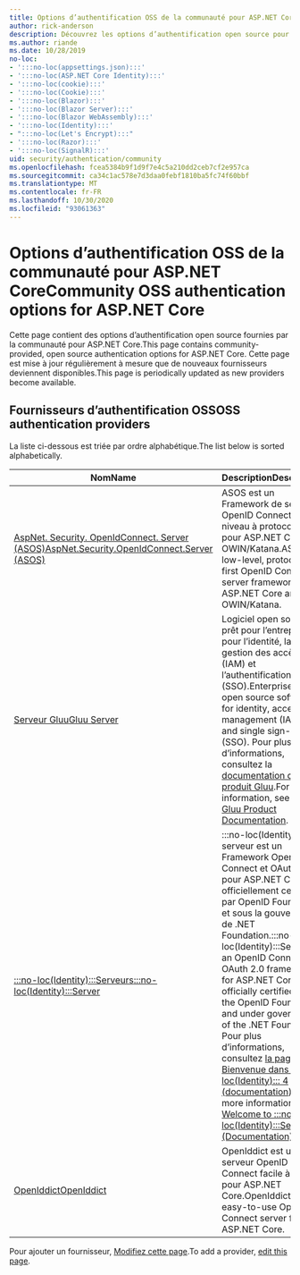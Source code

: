 ```yaml
---
title: Options d’authentification OSS de la communauté pour ASP.NET Core
author: rick-anderson
description: Découvrez les options d’authentification open source pour ASP.NET Core.
ms.author: riande
ms.date: 10/28/2019
no-loc:
- ':::no-loc(appsettings.json):::'
- ':::no-loc(ASP.NET Core Identity):::'
- ':::no-loc(cookie):::'
- ':::no-loc(Cookie):::'
- ':::no-loc(Blazor):::'
- ':::no-loc(Blazor Server):::'
- ':::no-loc(Blazor WebAssembly):::'
- ':::no-loc(Identity):::'
- ":::no-loc(Let's Encrypt):::"
- ':::no-loc(Razor):::'
- ':::no-loc(SignalR):::'
uid: security/authentication/community
ms.openlocfilehash: fcea5384b9f1d9f7e4c5a210dd2ceb7cf2e957ca
ms.sourcegitcommit: ca34c1ac578e7d3daa0febf1810ba5fc74f60bbf
ms.translationtype: MT
ms.contentlocale: fr-FR
ms.lasthandoff: 10/30/2020
ms.locfileid: "93061363"
---
```

# <a name="community-oss-authentication-options-for-aspnet-core"></a><span data-ttu-id="0bd70-103">Options d’authentification OSS de la communauté pour ASP.NET Core</span><span class="sxs-lookup"><span data-stu-id="0bd70-103">Community OSS authentication options for ASP.NET Core</span></span>

<span data-ttu-id="0bd70-104">Cette page contient des options d’authentification open source fournies par la communauté pour ASP.NET Core.</span><span class="sxs-lookup"><span data-stu-id="0bd70-104">This page contains community-provided, open source authentication options for ASP.NET Core.</span></span> <span data-ttu-id="0bd70-105">Cette page est mise à jour régulièrement à mesure que de nouveaux fournisseurs deviennent disponibles.</span><span class="sxs-lookup"><span data-stu-id="0bd70-105">This page is periodically updated as new providers become available.</span></span>

## <a name="oss-authentication-providers"></a><span data-ttu-id="0bd70-106">Fournisseurs d’authentification OSS</span><span class="sxs-lookup"><span data-stu-id="0bd70-106">OSS authentication providers</span></span>

<span data-ttu-id="0bd70-107">La liste ci-dessous est triée par ordre alphabétique.</span><span class="sxs-lookup"><span data-stu-id="0bd70-107">The list below is sorted alphabetically.</span></span>

| <span data-ttu-id="0bd70-108">Nom</span><span class="sxs-lookup"><span data-stu-id="0bd70-108">Name</span></span> | <span data-ttu-id="0bd70-109">Description</span><span class="sxs-lookup"><span data-stu-id="0bd70-109">Description</span></span> |
| ---- | ----------- |
| [<span data-ttu-id="0bd70-110">AspNet. Security. OpenIdConnect. Server (ASOS)</span><span class="sxs-lookup"><span data-stu-id="0bd70-110">AspNet.Security.OpenIdConnect.Server (ASOS)</span></span>](https://github.com/aspnet-contrib/AspNet.Security.OpenIdConnect.Server) | <span data-ttu-id="0bd70-111">ASOS est un Framework de serveur OpenID Connect de bas niveau à protocole First pour ASP.NET Core et OWIN/Katana.</span><span class="sxs-lookup"><span data-stu-id="0bd70-111">ASOS is a low-level, protocol-first OpenID Connect server framework for ASP.NET Core and OWIN/Katana.</span></span> |
| [<span data-ttu-id="0bd70-112">Serveur Gluu</span><span class="sxs-lookup"><span data-stu-id="0bd70-112">Gluu Server</span></span>](https://gluu.org/) | <span data-ttu-id="0bd70-113">Logiciel open source prêt pour l’entreprise pour l’identité, la gestion des accès (IAM) et l’authentification unique (SSO).</span><span class="sxs-lookup"><span data-stu-id="0bd70-113">Enterprise ready, open source software for identity, access management (IAM), and single sign-on (SSO).</span></span> <span data-ttu-id="0bd70-114">Pour plus d’informations, consultez la [documentation du produit Gluu](https://gluu.org/docs/).</span><span class="sxs-lookup"><span data-stu-id="0bd70-114">For more information, see the [Gluu Product Documentation](https://gluu.org/docs/).</span></span> |
| [<span data-ttu-id="0bd70-115">:::no-loc(Identity):::Serveurs</span><span class="sxs-lookup"><span data-stu-id="0bd70-115">:::no-loc(Identity):::Server</span></span>](https://identityserver.io/) | <span data-ttu-id="0bd70-116">:::no-loc(Identity):::Le serveur est un Framework OpenID Connect et OAuth 2,0 pour ASP.NET Core, officiellement certifié par OpenID Foundation et sous la gouvernance de .NET Foundation.</span><span class="sxs-lookup"><span data-stu-id="0bd70-116">:::no-loc(Identity):::Server is an OpenID Connect and OAuth 2.0 framework for ASP.NET Core, officially certified by the OpenID Foundation and under governance of the .NET Foundation.</span></span> <span data-ttu-id="0bd70-117">Pour plus d’informations, consultez [la page Bienvenue dans :::no-loc(Identity)::: 4 (documentation)](https://identityserver4.readthedocs.io/en/latest/).</span><span class="sxs-lookup"><span data-stu-id="0bd70-117">For more information, see [Welcome to :::no-loc(Identity):::Server4 (Documentation)](https://identityserver4.readthedocs.io/en/latest/).</span></span> |
| [<span data-ttu-id="0bd70-118">OpenIddict</span><span class="sxs-lookup"><span data-stu-id="0bd70-118">OpenIddict</span></span>](https://github.com/openiddict/openiddict-core) | <span data-ttu-id="0bd70-119">OpenIddict est un serveur OpenID Connect facile à utiliser pour ASP.NET Core.</span><span class="sxs-lookup"><span data-stu-id="0bd70-119">OpenIddict is an easy-to-use OpenID Connect server for ASP.NET Core.</span></span> |

<span data-ttu-id="0bd70-120">Pour ajouter un fournisseur, [Modifiez cette page](https://github.com/login?return_to=https%3A%2F%2Fgithub.com%2Faspnet%2FDocs%2Fedit%2Fmaster%2Faspnetcore%2Fsecurity%2Fauthentication%2Fcommunity.md).</span><span class="sxs-lookup"><span data-stu-id="0bd70-120">To add a provider, [edit this page](https://github.com/login?return_to=https%3A%2F%2Fgithub.com%2Faspnet%2FDocs%2Fedit%2Fmaster%2Faspnetcore%2Fsecurity%2Fauthentication%2Fcommunity.md).</span></span>
